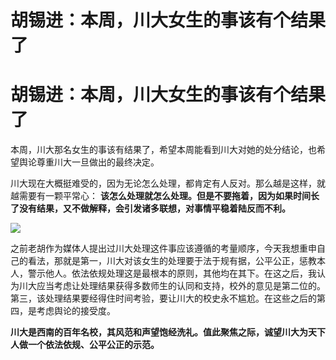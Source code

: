 # 胡锡进：本周，川大女生的事该有个结果了

# 胡锡进：本周，川大女生的事该有个结果了

本周，川大那名女生的事该有结果了，希望本周能看到川大对她的处分结论，也希望舆论尊重川大一旦做出的最终决定。

川大现在大概挺难受的，因为无论怎么处理，都肯定有人反对。那么越是这样，就越需要有一颗平常心：
**该怎么处理就怎么处理。但是不要拖着，因为如果时间长了没有结果，又不做解释，会引发诸多联想，对事情平稳着陆反而不利。**

![](https://inews.gtimg.com/om_bt/O1VWaOMS8-Wwthf4_imvpoVzFmkQIRoWbP2DfpI51dHJoAA/1000)

之前老胡作为媒体人提出过川大处理这件事应该遵循的考量顺序，今天我想重申自己的看法，那就是第一，川大对该女生的处理要于法于规有据，公平公正，惩教本人，警示他人。依法依规处理这是最根本的原则，其他均在其下。在这之后，我认为川大应当考虑让处理结果获得多数师生的认同和支持，校外的意见是第二位的。第三，该处理结果要经得住时间考验，要让川大的校史永不尴尬。在这些之后的第四，是考虑舆论的接受度。

**川大是西南的百年名校，其风范和声望饱经洗礼。值此聚焦之际，诚望川大为天下人做一个依法依规、公平公正的示范。**

